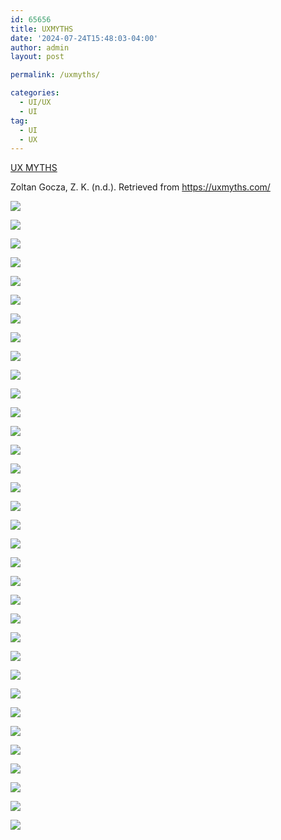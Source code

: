 ```yaml
---
id: 65656
title: UXMYTHS
date: '2024-07-24T15:48:03-04:00'
author: admin
layout: post

permalink: /uxmyths/

categories:
  - UI/UX
  - UI
tag:
  - UI
  - UX
---
```


[UX MYTHS](https://uxmyths.com)

Zoltan Gocza, Z. K. (n.d.). Retrieved from https://uxmyths.com/

![](https://image-control-storage.s3.amazonaws.com/2024/07/07110410/1723042950869-21cffe13-3987-42d2-964e-27b7292dc6e2_1.jpg)

![](https://image-control-storage.s3.amazonaws.com/2024/07/07110639/1723042950869-21cffe13-3987-42d2-964e-27b7292dc6e2_2-2.jpg)

![](https://image-control-storage.s3.amazonaws.com/2024/07/07110917/1723042950869-21cffe13-3987-42d2-964e-27b7292dc6e2_3.jpg)

![](https://image-control-storage.s3.amazonaws.com/2024/07/07110649/1723042950869-21cffe13-3987-42d2-964e-27b7292dc6e2_4.jpg)

![](https://image-control-storage.s3.amazonaws.com/2024/07/07110954/1723042950869-21cffe13-3987-42d2-964e-27b7292dc6e2_5.jpg)

![](https://image-control-storage.s3.amazonaws.com/2024/07/07110957/1723042950869-21cffe13-3987-42d2-964e-27b7292dc6e2_6.jpg)

![](https://image-control-storage.s3.amazonaws.com/2024/07/07111003/1723042950869-21cffe13-3987-42d2-964e-27b7292dc6e2_7.jpg)

![](https://image-control-storage.s3.amazonaws.com/2024/07/07110639/1723042950869-21cffe13-3987-42d2-964e-27b7292dc6e2_8-1.jpg)

![](https://image-control-storage.s3.amazonaws.com/2024/07/07111009/1723042950869-21cffe13-3987-42d2-964e-27b7292dc6e2_9.jpg)

![](https://image-control-storage.s3.amazonaws.com/2024/07/07110639/1723042950869-21cffe13-3987-42d2-964e-27b7292dc6e2_10.jpg)

![](https://image-control-storage.s3.amazonaws.com/2024/07/07111018/1723042950869-21cffe13-3987-42d2-964e-27b7292dc6e2_11-1.jpg)

![](https://image-control-storage.s3.amazonaws.com/2024/07/07110640/1723042950869-21cffe13-3987-42d2-964e-27b7292dc6e2_12.jpg)

![](https://image-control-storage.s3.amazonaws.com/2024/07/07111252/1723042950869-21cffe13-3987-42d2-964e-27b7292dc6e2_13-2.jpg)

![](https://image-control-storage.s3.amazonaws.com/2024/07/07111258/1723042950869-21cffe13-3987-42d2-964e-27b7292dc6e2_14.jpg)

![](https://image-control-storage.s3.amazonaws.com/2024/07/07111302/1723042950869-21cffe13-3987-42d2-964e-27b7292dc6e2_15-1.jpg)

![](https://image-control-storage.s3.amazonaws.com/2024/07/07111306/1723042950869-21cffe13-3987-42d2-964e-27b7292dc6e2_16-1.jpg)

![](https://image-control-storage.s3.amazonaws.com/2024/07/07111313/1723042950869-21cffe13-3987-42d2-964e-27b7292dc6e2_17-1.jpg)

![](https://image-control-storage.s3.amazonaws.com/2024/07/07111316/1723042950869-21cffe13-3987-42d2-964e-27b7292dc6e2_18-1.jpg)

![](https://image-control-storage.s3.amazonaws.com/2024/07/07110639/1723042950869-21cffe13-3987-42d2-964e-27b7292dc6e2_19-1.jpg)

![](https://image-control-storage.s3.amazonaws.com/2024/07/07111320/1723042950869-21cffe13-3987-42d2-964e-27b7292dc6e2_20-1.jpg)

![](https://image-control-storage.s3.amazonaws.com/2024/07/07111323/1723042950869-21cffe13-3987-42d2-964e-27b7292dc6e2_21-2.jpg)

![](https://image-control-storage.s3.amazonaws.com/2024/07/07111329/1723042950869-21cffe13-3987-42d2-964e-27b7292dc6e2_22-1.jpg)

![](https://image-control-storage.s3.amazonaws.com/2024/07/07110639/1723042950869-21cffe13-3987-42d2-964e-27b7292dc6e2_23.jpg)

![](https://image-control-storage.s3.amazonaws.com/2024/07/07111336/1723042950869-21cffe13-3987-42d2-964e-27b7292dc6e2_24.jpg)

![](https://image-control-storage.s3.amazonaws.com/2024/07/07110639/1723042950869-21cffe13-3987-42d2-964e-27b7292dc6e2_25.jpg)

![](https://image-control-storage.s3.amazonaws.com/2024/07/07110639/1723042950869-21cffe13-3987-42d2-964e-27b7292dc6e2_26.jpg)

![](https://image-control-storage.s3.amazonaws.com/2024/07/07111340/1723042950869-21cffe13-3987-42d2-964e-27b7292dc6e2_27.jpg)

![](https://image-control-storage.s3.amazonaws.com/2024/07/07111343/1723042950869-21cffe13-3987-42d2-964e-27b7292dc6e2_28.jpg)

![](https://image-control-storage.s3.amazonaws.com/2024/07/07111358/1723042950869-21cffe13-3987-42d2-964e-27b7292dc6e2_29.jpg)

![](https://image-control-storage.s3.amazonaws.com/2024/07/07111406/1723042950869-21cffe13-3987-42d2-964e-27b7292dc6e2_30-1.jpg)

![](https://image-control-storage.s3.amazonaws.com/2024/07/07111411/1723042950869-21cffe13-3987-42d2-964e-27b7292dc6e2_31-1.jpg)

![](https://image-control-storage.s3.amazonaws.com/2024/07/07111415/1723042950869-21cffe13-3987-42d2-964e-27b7292dc6e2_32-1.jpg)

![](https://image-control-storage.s3.amazonaws.com/2024/07/07111417/1723042950869-21cffe13-3987-42d2-964e-27b7292dc6e2_33.jpg)

![](https://image-control-storage.s3.amazonaws.com/2024/07/07110639/1723042950869-21cffe13-3987-42d2-964e-27b7292dc6e2_34.jpg)
